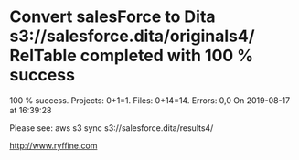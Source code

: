 # Convert salesForce to Dita s3://salesforce.dita/originals4/ RelTable completed with 100 % success

100 % success. Projects: 0+1=1.  Files: 0+14=14. Errors: 0,0  On 2019-08-17 at 16:39:28



Please see: aws s3 sync s3://salesforce.dita/results4/

http://www.ryffine.com
